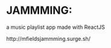 <h1>JAMMMING:</h1>
<p>a music playlist app made with ReactJS</p>
<p>http://mfieldsjammming.surge.sh/</p>
